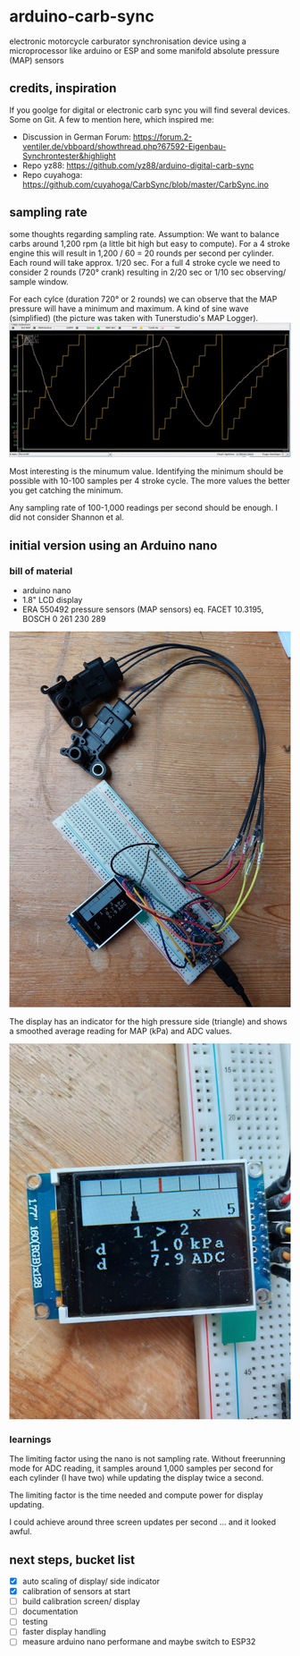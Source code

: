 # arduino-carb-sync
electronic motorcycle carburator synchronisation device using a microprocessor like arduino or ESP and some manifold absolute pressure (MAP) sensors

## credits, inspiration
If you goolge for digital or electronic carb sync you will find several devices. Some on Git.
A few to mention here, which inspired me:
- Discussion in German Forum: https://forum.2-ventiler.de/vbboard/showthread.php?67592-Eigenbau-Synchrontester&highlight
- Repo yz88: https://github.com/yz88/arduino-digital-carb-sync
- Repo cuyahoga: https://github.com/cuyahoga/CarbSync/blob/master/CarbSync.ino

## sampling rate
some thoughts regarding sampling rate. Assumption: We want to balance carbs around 1,200 rpm (a little bit high but easy to compute). For a 4 stroke engine this will result in 1,200 / 60 = 20 rounds per second per cylinder. Each round will take approx. 1/20 sec. For a full 4 stroke cycle we need to consider 2 rounds (720° crank) resulting in 2/20 sec or 1/10 sec observing/ sample window.

For each cylce (duration 720° or 2 rounds) we can observe that the MAP pressure will have a minimum and maximum. A kind of sine wave (simplified) (the picture was taken with Tunerstudio's MAP Logger).
![Visualization of MAP over time](/doc/2022-04-10%2010-04-33.jpg)

Most interesting is the minumum value. Identifying the minimum should be possible with 10-100 samples per 4 stroke cycle. The more values the better you get catching the minimum. 

Any sampling rate of 100-1,000 readings per second should be enough. I did not consider Shannon et al.


## initial version using an Arduino nano

### bill of material
- arduino nano
- 1.8" LCD display
- ERA 550492 pressure sensors (MAP sensors) eq. FACET 10.3195, BOSCH 0 261 230 289

![prototype](/doc/20221211_110721.jpg)

The display has an indicator for the high pressure side (triangle) and shows a smoothed average reading for MAP (kPa) and ADC values.

![display](/doc/20221211_110739.jpg)

### learnings

The limiting factor using the nano is not sampling rate. Without freerunning mode for ADC reading, it samples around 1,000 samples per second for each cylinder (I have two) while updating the display twice a second.

The limiting factor is the time needed and compute power for display updating.

I could achieve around three screen updates per second ... and it looked awful.

## next steps, bucket list
- [x] auto scaling of display/ side indicator
- [x] calibration of sensors at start
- [ ] build calibration screen/ display 
- [ ] documentation
- [ ] testing
- [ ] faster display handling
- [ ] measure arduino nano performane and maybe switch to ESP32
